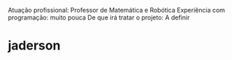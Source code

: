 Atuação profissional: Professor de Matemática e Robótica
Experiência com programação: muito pouca
De que irá tratar o projeto: A definir
# jaderson

